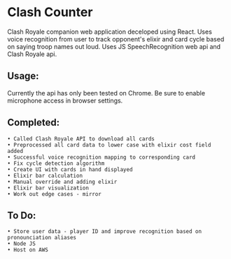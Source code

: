 # Clash Counter
Clash Royale companion web application deceloped using React.  Uses voice recognition from user to track opponent's elixir and card cycle based on saying troop names out loud.  Uses JS SpeechRecognition web api and Clash Royale api.

## Usage:
Currently the api has only been tested on Chrome.  Be sure to enable microphone access in browser settings.


## Completed:
    • Called Clash Royale API to download all cards
    • Preprocessed all card data to lower case with elixir cost field added
    • Successful voice recognition mapping to corresponding card
    • Fix cycle detection algorithm
    • Create UI with cards in hand displayed
    • Elixir bar calculation
    • Manual override and adding elixir
    • Elixir bar visualization
    • Work out edge cases - mirror

## To Do:
    • Store user data - player ID and improve recognition based on pronounciation aliases
    • Node JS
    • Host on AWS


